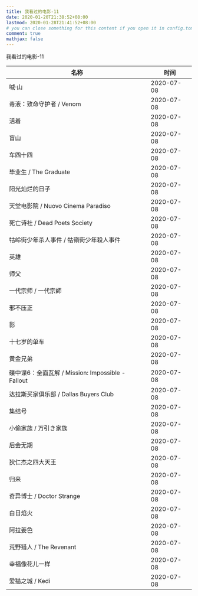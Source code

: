 ```yaml
---
title: 我看过的电影-11
date: 2020-01-20T21:38:52+08:00
lastmod: 2020-01-28T21:41:52+08:00
# you can close something for this content if you open it in config.toml.
comment: true
mathjax: false
---
```


我看过的电影-11

| 名称                                              | 时间       |
| ------------------------------------------------- | ---------- |
| 喊·山                                             | 2020-07-08 |
| 毒液：致命守护者 / Venom                          | 2020-07-08 |
| 活着                                              | 2020-07-08 |
| 盲山                                              | 2020-07-08 |
| 车四十四                                          | 2020-07-08 |
| 毕业生 / The Graduate                             | 2020-07-08 |
| 阳光灿烂的日子                                    | 2020-07-08 |
| 天堂电影院 / Nuovo Cinema Paradiso                | 2020-07-08 |
| 死亡诗社 / Dead Poets Society                     | 2020-07-08 |
| 牯岭街少年杀人事件 / 牯嶺街少年殺人事件           | 2020-07-08 |
| 英雄                                              | 2020-07-08 |
| 师父                                              | 2020-07-08 |
| 一代宗师 / 一代宗師                               | 2020-07-08 |
| 邪不压正                                          | 2020-07-08 |
| 影                                                | 2020-07-08 |
| 十七岁的单车                                      | 2020-07-08 |
| 黄金兄弟                                          | 2020-07-08 |
| 碟中谍6：全面瓦解 / Mission: Impossible - Fallout | 2020-07-08 |
| 达拉斯买家俱乐部 / Dallas Buyers Club             | 2020-07-08 |
| 集结号                                            | 2020-07-08 |
| 小偷家族 / 万引き家族                             | 2020-07-08 |
| 后会无期                                          | 2020-07-08 |
| 狄仁杰之四大天王                                  | 2020-07-08 |
| 归来                                              | 2020-07-08 |
| 奇异博士 / Doctor Strange                         | 2020-07-08 |
| 白日焰火                                          | 2020-07-08 |
| 阿拉姜色                                          | 2020-07-08 |
| 荒野猎人 / The Revenant                           | 2020-07-08 |
| 幸福像花儿一样                                    | 2020-07-08 |
| 爱猫之城 / Kedi                                   | 2020-07-08 |